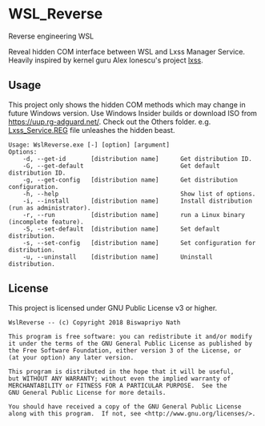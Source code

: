 # WSL_Reverse
Reverse engineering WSL

Reveal hidden COM interface between WSL and Lxss Manager Service. Heavily inspired by kernel guru Alex Ionescu's project [lxss](https://github.com/ionescu007/lxss). 

## Usage

This project only shows the hidden COM methods which may change in future Windows version. Use Windows Insider builds or download ISO from https://uup.rg-adguard.net/. Check out the Others folder. e.g. [Lxss_Service.REG](Others/Lxss_Service.REG) file unleashes the hidden beast. 

```
Usage: WslReverse.exe [-] [option] [argument]
Options:
    -d, --get-id       [distribution name]      Get distribution ID.
    -G, --get-default                           Get default distribution ID.
    -g, --get-config   [distribution name]      Get distribution configuration.
    -h, --help                                  Show list of options.
    -i, --install      [distribution name]      Install distribution (run as administrator).
    -r, --run          [distribution name]      run a Linux binary (incomplete feature).
    -S, --set-default  [distribution name]      Set default distribution.
    -s, --set-config   [distribution name]      Set configuration for distribution.
    -u, --uninstall    [distribution name]      Uninstall distribution.
```

## License 

This project is licensed under GNU Public License v3 or higher.

```
WslReverse -- (c) Copyright 2018 Biswapriyo Nath

This program is free software: you can redistribute it and/or modify
it under the terms of the GNU General Public License as published by
the Free Software Foundation, either version 3 of the License, or
(at your option) any later version.

This program is distributed in the hope that it will be useful,
but WITHOUT ANY WARRANTY; without even the implied warranty of
MERCHANTABILITY or FITNESS FOR A PARTICULAR PURPOSE.  See the
GNU General Public License for more details.

You should have received a copy of the GNU General Public License
along with this program.  If not, see <http://www.gnu.org/licenses/>.
```
